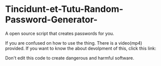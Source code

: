 # Tincidunt-et-Tutu-Random-Password-Generator-
A open source script that creates passwords for you.

If you are confused on how to use the thing. There is a video(mp4) provided.
If you want to know the about devolpment of this, click this link: 

Don't edit this code to create dangerous and harmful software.
